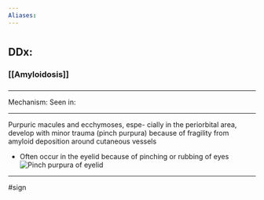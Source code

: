 ```yaml
---
Aliases:
---
```

# 
## DDx:
### [[Amyloidosis]]
###

---
Mechanism:
Seen in: 

---
Purpuric macules and ecchymoses, espe- cially in the periorbital area, develop with minor trauma (pinch purpura) because of fragility from amyloid deposition around cutaneous vessels
- Often occur in the eyelid because of pinching or rubbing of eyes
![Pinch purpura of eyelid](https://plasticsurgerykey.com/wp-content/uploads/2016/12/00457.gif)
---
#sign 